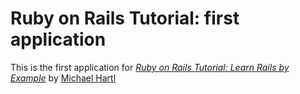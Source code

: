 # Ruby on Rails Tutorial: first application

This is the first application for [*Ruby on Rails Tutorial: Learn Rails by Example*](http://railstutorial.org/) by [Michael Hartl](http://www.michaelhartl.com/)